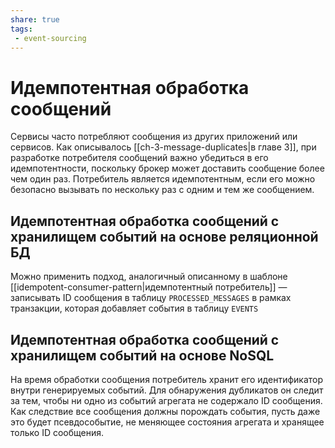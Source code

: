 ```yaml
---
share: true
tags:
 - event-sourcing
---
```

# Идемпотентная обработка сообщений
Сервисы часто потребляют сообщения из других приложений или сервисов. Как описывалось [[ch-3-message-duplicates|в главе 3]], при разработке потребителя сообщений важно убедиться в его идемпотентности, поскольку брокер может доставить сообщение более чем один раз.
Потребитель является идемпотентным, если его можно безопасно вызывать по нескольку раз с одним и тем же сообщением.
## Идемпотентная обработка сообщений с хранилищем событий на основе реляционной БД
Можно применить подход, аналогичный описанному в шаблоне [[idempotent-consumer-pattern|идемпотентный потребитель]] — записывать ID сообщения в таблицу `PROCESSED_MESSAGES` в рамках транзакции, которая добавляет события в таблицу `EVENTS`
## Идемпотентная обработка сообщений с хранилищем событий на основе NoSQL
На время обработки сообщения потребитель хранит его идентификатор внутри генерируемых событий. Для обнаружения дубликатов он следит за тем, чтобы ни одно из событий агрегата не содержало ID сообщения.
Как следствие все сообщения должны порождать события, пусть даже это будет псевдособытие, не меняющее состояния агрегата и хранящее только ID сообщения.